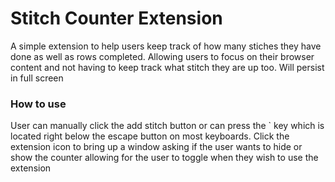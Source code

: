 # Stitch Counter Extension

A simple extension to help users keep track of how many stiches they have done as well as rows completed. Allowing users to focus on their browser content and not having to keep track what stitch they are up too.
Will persist in full screen

### How to use
User can manually click the add stitch button or can press the ` key which is located right below the escape button on most keyboards.
Click the extension icon to bring up a window asking if the user wants to hide or show the counter allowing for the user to toggle when they wish to use the extension
